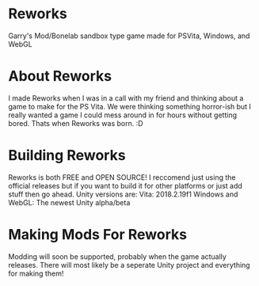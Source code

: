 # Reworks
Garry's Mod/Bonelab sandbox type game made for PSVita, Windows, and WebGL

# About Reworks
I made Reworks when I was in a call with my friend and thinking about a game to make for the PS Vita. We were thinking something horror-ish but I really wanted a game I could mess around in for hours without getting bored.
Thats when Reworks was born. :D

# Building Reworks
Reworks is both FREE and OPEN SOURCE! I reccomend just using the official releases but if you want to build it for other platforms or just add stuff then go ahead.
Unity versions are:
Vita: 2018.2.19f1
Windows and WebGL: The newest Unity alpha/beta

# Making Mods For Reworks
Modding will soon be supported, probably when the game actually releases.
There will most likely be a seperate Unity project and everything for making them!
